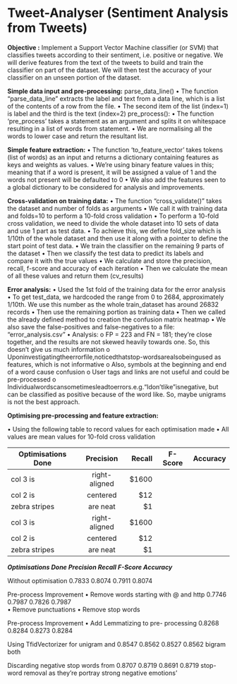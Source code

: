 # Tweet-Analyser (Sentiment Analysis from Tweets)
**Objective :** Implement a Support Vector Machine classifier (or SVM) that classifies tweets according to their sentiment, i.e. positive or negative. We will derive features from the text of the tweets to build and train the classifier on part of the dataset. We will then test the accuracy of your classifier on an unseen portion of the dataset.

**Simple data input and pre-processing:**
parse_data_line()
• The function “parse_data_line” extracts the label and text from a data line, which is a list of the contents of a row from the file.
• The second item of the list (index=1) is label and the third is the text (index=2)
pre_process():
• The function ‘pre_process’ takes a statement as an argument and splits it on whitespace resulting in a list of words from statement.
• We are normalising all the words to lower case and return the resultant list.

**Simple feature extraction:**
• The function ‘to_feature_vector’ takes tokens (list of words) as an input and returns a dictionary containing features as keys and weights as values.
• We’re using binary feature values in this; meaning that if a word is present, it will be assigned a value of 1 and the words not present will be defaulted to 0
• We also add the features seen to a global dictionary to be considered for analysis and improvements.

**Cross-validation on training data:**
• The function “cross_validate()” takes the dataset and number of folds as arguments
• We call it with training data and folds=10 to perform a 10-fold cross validation
• To perform a 10-fold cross validation, we need to divide the whole dataset into 10
sets of data and use 1 part as test data.
• To achieve this, we define fold_size which is 1/10th of the whole dataset and then use
it along with a pointer to define the start point of test data.
• We train the classifier on the remaining 9 parts of the dataset
• Then we classify the test data to predict its labels and compare it with the true values
• We calculate and store the precision, recall, f-score and accuracy of each iteration
• Then we calculate the mean of all these values and return them (cv_results)

**Error analysis:**
• Used the 1st fold of the training data for the error analysis
• To get test_data, we hardcoded the range from 0 to 2684, approximately 1/10th. We
use this number as the whole train_dataset has around 26832 records
• Then use the remaining portion as training data
• Then we called the already defined method to creation the confusion matrix heatmap
• We also save the false-positives and false-negatives to a file: “error_analysis.csv”
• Analysis:
o FP = 223 and FN = 181; they’re close together, and the results are not skewed heavily towards one. So, this doesn’t give us much information
o Uponinvestigatingtheerrorfile,noticedthatstop-wordsarealsobeingused as features, which is not informative
o Also, symbols at the beginning and end of a word cause confusion
o User tags and links are not useful and could be pre-processed
o Individualwordscansometimesleadtoerrors.e.g.“Idon’tlike”isnegative,
but can be classified as positive because of the word like. So, maybe unigrams is not the best approach.

**Optimising pre-processing and feature extraction:**

• Using the following table to record values for each optimisation made
• All values are mean values for 10-fold cross validation

| Optimisations Done |  Precision |    Recall   |   F-Score  | Accuracy|
| ------------------ |:----------:| -----------:|------------|:-------:|
| col 3 is      | right-aligned | $1600 |
| col 2 is      | centered      |   $12 |
| zebra stripes | are neat      |    $1 |
| col 3 is      | right-aligned | $1600 
| col 2 is      | centered      |   $12 
| zebra stripes | are neat      |    $1 

***Optimisations Done                           Precision              Recall              F-Score                Accuracy***

Without optimisation                          0.7833                0.8074               0.7911                  0.8074
     
Pre-process Improvement
• Remove words starting with @ and http       0.7746                0.7987               0.7826                  0.7987                    
• Remove punctuations
• Remove stop words

Pre-process Improvement
• Add Lemmatizing to pre- processing          0.8268                0.8284                0.8273                 0.8284

Using TfidVectorizer for unigram and          0.8547                0.8562                0.8527                 0.8562
bigram both

Discarding negative stop words from           0.8707                0.8719                0.8691                 0.8719
stop-word removal as they’re portray 
strong negative emotions’

     
